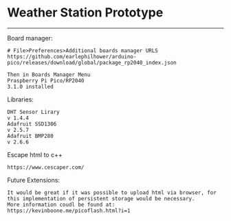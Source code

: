 # Weather Station Prototype
------

Board manager:
```
# File>Preferences>Additional boards manager URLS
https://github.com/earlephilhower/arduino-pico/releases/download/global/package_rp2040_index.json

Then in Boards Manager Menu
Praspberry Pi Pico/RP2040
3.1.0 installed
```

Libraries:
```
DHT Sensor Lirary 
v 1.4.4
Adafruit SSD1306
v 2.5.7
Adafruit BMP280
v 2.6.6
```

Escape html to c++
```
https://www.cescaper.com/
```

Future Extensions:
```
It would be great if it was possible to upload html via browser, for this implementation of persistent storage would be necessary.
More information coudl be found at: https://kevinboone.me/picoflash.html?i=1
```
